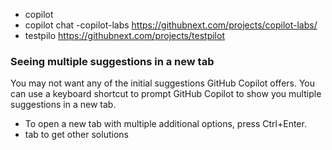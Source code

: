 
- copilot
- copilot chat
-copilot-labs
https://githubnext.com/projects/copilot-labs/
- testpilo
https://githubnext.com/projects/testpilot


### Seeing multiple suggestions in a new tab

You may not want any of the initial suggestions GitHub Copilot offers. You can use a keyboard shortcut to prompt GitHub Copilot to show you multiple suggestions in a new tab.

- To open a new tab with multiple additional options, press Ctrl+Enter.
- tab to get other solutions

### 



